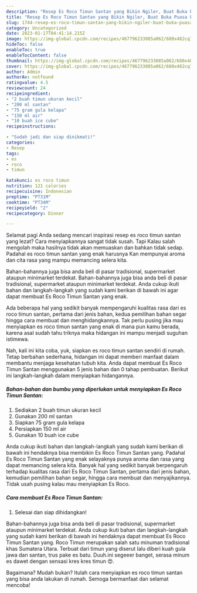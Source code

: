 ```yaml
---
description: "Resep Es Roco Timun Santan yang Bikin Ngiler, Buat Buka Puasa Enak"
title: "Resep Es Roco Timun Santan yang Bikin Ngiler, Buat Buka Puasa Enak"
slug: 1744-resep-es-roco-timun-santan-yang-bikin-ngiler-buat-buka-puasa-enak
category: Uncategorized
date: 2023-01-17T04:41:14.215Z
image: https://img-global.cpcdn.com/recipes/467796233085a062/680x482cq70/es-roco-timun-santan-foto-resep-utama.jpg
hideToc: false
enableToc: true
enableTocContent: false
thumbnail: https://img-global.cpcdn.com/recipes/467796233085a062/680x482cq70/es-roco-timun-santan-foto-resep-utama.jpg
cover: https://img-global.cpcdn.com/recipes/467796233085a062/680x482cq70/es-roco-timun-santan-foto-resep-utama.jpg
author: Admin
authorAv: notfound
ratingvalue: 4.5
reviewcount: 24
recipeingredient:
- "2 buah timun ukuran kecil"
- "200 ml santan"
- "75 gram gula kelapa"
- "150 ml air"
- "10 buah ice cube"
recipeinstructions:

- "Sudah jadi dan siap dinikmati!"
categories:
- Resep
tags:
- es
- roco
- timun

katakunci: es roco timun 
nutrition: 121 calories
recipecuisine: Indonesian
preptime: "PT31M"
cooktime: "PT34M"
recipeyield: "2"
recipecategory: Dinner

---
```



Selamat pagi Anda sedang mencari inspirasi resep es roco timun santan yang lezat? Cara menyiapkannya sangat tidak susah. Tapi Kalau salah mengolah maka hasilnya tidak akan memuaskan dan bahkan tidak sedap. Padahal es roco timun santan yang enak harusnya Kan mempunyai aroma dan cita rasa yang mampu memancing selera kita.


Bahan-bahannya juga bisa anda beli di pasar tradisional, supermarket ataupun minimarket terdekat. Bahan-bahannya juga bisa anda beli di pasar tradisional, supermarket ataupun minimarket terdekat. Anda cukup ikuti bahan dan langkah-langkah yang sudah kami berikan di bawah ini agar dapat membuat Es Roco Timun Santan yang enak.

Ada beberapa hal yang sedikit banyak mempengaruhi kualitas rasa dari es roco timun santan, pertama dari jenis bahan, kedua pemilihan bahan segar hingga cara membuat dan menghidangkannya. Tak perlu pusing jika mau menyiapkan es roco timun santan yang enak di mana pun kamu berada, karena asal sudah tahu triknya maka hidangan ini mampu menjadi suguhan istimewa.


Nah, kali ini kita coba, yuk, siapkan es roco timun santan sendiri di rumah. Tetap berbahan sederhana, hidangan ini dapat memberi manfaat dalam membantu menjaga kesehatan tubuh kita. Anda dapat membuat Es Roco Timun Santan menggunakan 5 jenis bahan dan 0 tahap pembuatan. Berikut ini langkah-langkah dalam menyiapkan hidangannya.

<!--inarticleads1-->

##### Bahan-bahan dan bumbu yang diperlukan untuk menyiapkan Es Roco Timun Santan:

1. Sediakan 2 buah timun ukuran kecil
1. Gunakan 200 ml santan
1. Siapkan 75 gram gula kelapa
1. Persiapkan 150 ml air
1. Gunakan 10 buah ice cube


Anda cukup ikuti bahan dan langkah-langkah yang sudah kami berikan di bawah ini hendaknya bisa membikin Es Roco Timun Santan yang. Padahal Es Roco Timun Santan yang enak selayaknya punya aroma dan rasa yang dapat memancing selera kita. Banyak hal yang sedikit banyak berpengaruh terhadap kualitas rasa dari Es Roco Timun Santan, pertama dari jenis bahan, kemudian pemilihan bahan segar, hingga cara membuat dan menyajikannya. Tidak usah pusing kalau mau menyiapkan Es Roco. 

<!--inarticleads2-->

##### Cara membuat Es Roco Timun Santan:


1. Selesai dan siap dihidangkan!

Bahan-bahannya juga bisa anda beli di pasar tradisional, supermarket ataupun minimarket terdekat. Anda cukup ikuti bahan dan langkah-langkah yang sudah kami berikan di bawah ini hendaknya dapat membuat Es Roco Timun Santan yang. Roco Timun merupakan salah satu minuman tradisional khas Sumatera Utara. Terbuat dari timun yang diserut lalu diberi kuah gula jawa dan santan, trus pake es batu. Duuh.ini segeeer banget, serasa minum es dawet dengan sensasi kres kres timun 😍. 

Bagaimana? Mudah bukan? Itulah cara menyiapkan es roco timun santan yang bisa anda lakukan di rumah. Semoga bermanfaat dan selamat mencoba!
